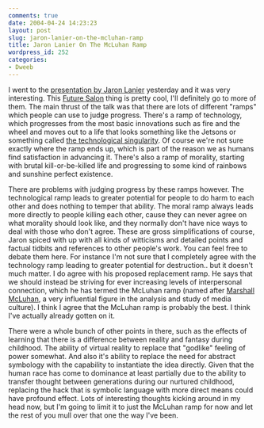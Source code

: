 ```yaml
---
comments: true
date: 2004-04-24 14:23:23
layout: post
slug: jaron-lanier-on-the-mcluhan-ramp
title: Jaron Lanier On The McLuhan Ramp
wordpress_id: 252
categories:
- Dweeb
---
```


I went to the [presentation by Jaron Lanier](http://www.futuresalon.org/2004/04/tomorrow_jaron_.html) yesterday and it was very interesting. This [Future Salon](http://www.futuresalon.org/aboutfuturesalon.html) thing is pretty cool, I'll definitely go to more of them. The main thrust of the talk was that there are lots of different "ramps" which people can use to judge progress. There's a ramp of technology, which progresses from the most basic innovations such as fire and the wheel and moves out to a life that looks something like the Jetsons or something called [the technological singularity](http://www-rohan.sdsu.edu/faculty/vinge/misc/singularity.html). Of course we're not sure exactly where the ramp ends up, which is part of the reason we as humans find satisfaction in advancing it. There's also a ramp of morality, starting with brutal kill-or-be-killed life and progressing to some kind of rainbows and sunshine perfect existence.

There are problems with judging progress by these ramps however. The technological ramp leads to greater potential for people to do harm to each other and does nothing to temper that ability. The moral ramp always leads more directly to people killing each other, cause they can never agree on what morality should look like, and they normally don't have nice ways to deal with those who don't agree. These are gross simplifications of course, Jaron spiced with up with all kinds of witticisms and detailed points and factual tidbits and references to other people's work. You can feel free to debate them here. For instance I'm not sure that I completely agree with the technology ramp leading to greater potential for destruction.. but it doesn't much matter. I do agree with his proposed replacement ramp. He says that we should instead be striving for ever increasing levels of interpersonal connection, which he has termed the McLuhan ramp (named after [Marshall McLuhan](http://www.regent.edu/acad/schcom/rojc/mdic/mcluhan.html), a very influential figure in the analysis and study of media culture). I think I agree that the McLuhan ramp is probably the best. I think I've actually already gotten on it.

There were a whole bunch of other points in there, such as the effects of learning that there is a difference between reality and fantasy during childhood. The ability of virtual reality to replace that "godlike" feeling of power somewhat. And also it's ability to replace the need for abstract symbology with the capability to instantiate the idea directly. Given that the human race has come to dominance at least partially due to the ability to transfer thought between generations during our nurtured childhood, replacing the hack that is symbolic language with more direct means could have profound effect. Lots of interesting thoughts kicking around in my head now, but I'm going to limit it to just the McLuhan ramp for now and let the rest of you mull over that one the way I've been.
